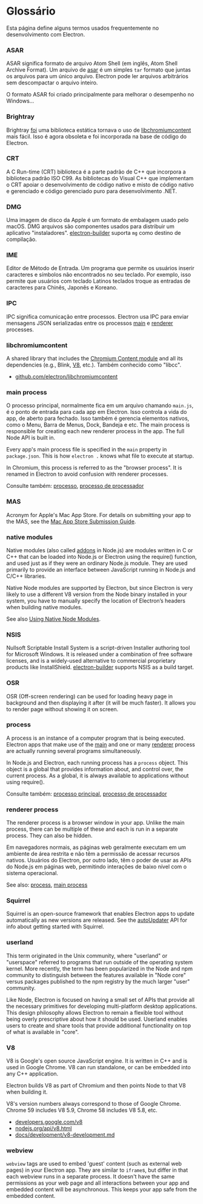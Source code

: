 # Glossário

Esta página define alguns termos usados frequentemente no desenvolvimento com Electron.

### ASAR

ASAR significa formato de arquivo Atom Shell (em inglês, Atom Shell Archive Format). Um arquivo de [asar](https://github.com/electron/asar) é um simples `tar` formato que juntas os arquivos para um único arquivo. Electron pode ler arquivos arbitrários sem descompactar o arquivo inteiro.

O formato ASAR foi criado principalmente para melhorar o desempenho no Windows...

### Brightray

Brightray [foi](https://github.com/electron-archive/brightray) uma biblioteca estática tornava o uso de [libchromiumcontent](#libchromiumcontent) mais fácil. Isso é agora obsoleta e foi incorporada na base de código do Electron.

### CRT

A C Run-time (CRT) biblioteca é a parte padrão de C++ que incorpora a biblioteca padrão ISO C99. As bibliotecas do Visual C++ que implementam o CRT apoiar o desenvolvimento de código nativo e misto de código nativo e gerenciado e código gerenciado puro para desenvolvimento .NET.

### DMG

Uma imagem de disco da Apple é um formato de embalagem usado pelo macOS. DMG arquivos são componentes usados para distribuir um aplicativo "instaladores". [electron-builder](https://github.com/electron-userland/electron-builder) suporta `mg` como destino de compilação.

### IME

Editor de Método de Entrada. Um programa que permite os usuários inserir caracteres e símbolos não encontrados no seu teclado. Por exemplo, isso permite que usuários com teclado Latinos teclados troque as entradas de caracteres para Chinês, Japonês e Koreano.

### IPC

IPC significa comunicação entre processos. Electron usa IPC para enviar mensagens JSON serializadas entre os processos [main](#main-process) e [renderer](#renderer-process) processes.

### libchromiumcontent

A shared library that includes the [Chromium Content module](https://www.chromium.org/developers/content-module) and all its dependencies (e.g., Blink, [V8](#v8), etc.). Também conhecido como "libcc".

- [github.com/electron/libchromiumcontent](https://github.com/electron/libchromiumcontent)

### main process

O processo principal, normalmente fica em um arquivo chamando `main.js`, é o ponto de entrada para cada app em Electron. Isso controla a vida do app, de aberto para fechado. Isso também é gerencia elementos nativos, como o Menu, Barra de Menus, Dock, Bandeja e etc. The main process is responsible for creating each new renderer process in the app. The full Node API is built in.

Every app's main process file is specified in the `main` property in `package.json`. This is how `electron .` knows what file to execute at startup.

In Chromium, this process is referred to as the "browser process". It is renamed in Electron to avoid confusion with renderer processes.

Consulte também: [processo](#process), [processo de processador](#renderer-process)

### MAS

Acronym for Apple's Mac App Store. For details on submitting your app to the MAS, see the [Mac App Store Submission Guide](tutorial/mac-app-store-submission-guide.md).

### native modules

Native modules (also called [addons](https://nodejs.org/api/addons.html) in Node.js) are modules written in C or C++ that can be loaded into Node.js or Electron using the require() function, and used just as if they were an ordinary Node.js module. They are used primarily to provide an interface between JavaScript running in Node.js and C/C++ libraries.

Native Node modules are supported by Electron, but since Electron is very likely to use a different V8 version from the Node binary installed in your system, you have to manually specify the location of Electron’s headers when building native modules.

See also [Using Native Node Modules](tutorial/using-native-node-modules.md).

### NSIS

Nullsoft Scriptable Install System is a script-driven Installer authoring tool for Microsoft Windows. It is released under a combination of free software licenses, and is a widely-used alternative to commercial proprietary products like InstallShield. [electron-builder](https://github.com/electron-userland/electron-builder) supports NSIS as a build target.

### OSR

OSR (Off-screen rendering) can be used for loading heavy page in background and then displaying it after (it will be much faster). It allows you to render page without showing it on screen.

### process

A process is an instance of a computer program that is being executed. Electron apps that make use of the [main](#main-process) and one or many [renderer](#renderer-process) process are actually running several programs simultaneously.

In Node.js and Electron, each running process has a `process` object. This object is a global that provides information about, and control over, the current process. As a global, it is always available to applications without using require().

Consulte também: [processo principal](#main-process), [processo de processador](#renderer-process)

### renderer process

The renderer process is a browser window in your app. Unlike the main process, there can be multiple of these and each is run in a separate process. They can also be hidden.

Em navegadores normais, as páginas web geralmente executam em um ambiente de área restrita e não têm a permissão de acessar recursos nativos. Usuários do Electron, por outro lado, têm o poder de usar as APIs do Node.js em páginas web, permitindo interações de baixo nível com o sistema operacional.

See also: [process](#process), [main process](#main-process)

### Squirrel

Squirrel is an open-source framework that enables Electron apps to update automatically as new versions are released. See the [autoUpdater](api/auto-updater.md) API for info about getting started with Squirrel.

### userland

This term originated in the Unix community, where "userland" or "userspace" referred to programs that run outside of the operating system kernel. More recently, the term has been popularized in the Node and npm community to distinguish between the features available in "Node core" versus packages published to the npm registry by the much larger "user" community.

Like Node, Electron is focused on having a small set of APIs that provide all the necessary primitives for developing multi-platform desktop applications. This design philosophy allows Electron to remain a flexible tool without being overly prescriptive about how it should be used. Userland enables users to create and share tools that provide additional functionality on top of what is available in "core".

### V8

V8 is Google's open source JavaScript engine. It is written in C++ and is used in Google Chrome. V8 can run standalone, or can be embedded into any C++ application.

Electron builds V8 as part of Chromium and then points Node to that V8 when building it.

V8's version numbers always correspond to those of Google Chrome. Chrome 59 includes V8 5.9, Chrome 58 includes V8 5.8, etc.

- [developers.google.com/v8](https://developers.google.com/v8)
- [nodejs.org/api/v8.html](https://nodejs.org/api/v8.html)
- [docs/development/v8-development.md](development/v8-development.md)

### webview

`webview` tags are used to embed 'guest' content (such as external web pages) in your Electron app. They are similar to `iframe`s, but differ in that each webview runs in a separate process. It doesn't have the same permissions as your web page and all interactions between your app and embedded content will be asynchronous. This keeps your app safe from the embedded content.